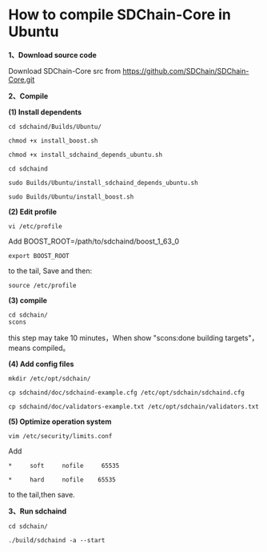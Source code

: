 # How to compile SDChain-Core in Ubuntu

**1、Download source code**

Download SDChain-Core src from https://github.com/SDChain/SDChain-Core.git

**2、Compile**

**(1) Install dependents**

    cd sdchaind/Builds/Ubuntu/

    chmod +x install_boost.sh

    chmod +x install_sdchaind_depends_ubuntu.sh

    cd sdchaind

    sudo Builds/Ubuntu/install_sdchaind_depends_ubuntu.sh

    sudo Builds/Ubuntu/install_boost.sh

**(2) Edit profile**

    vi /etc/profile
Add 
    BOOST\_ROOT=/path/to/sdchaind/boost_1_63_0

    export BOOST_ROOT
to the tail,
Save and then:

    source /etc/profile

**(3) compile**

    cd sdchain/ 
    scons

  this step may take 10 minutes，When show "scons:done building targets"，means compiled。

**(4) Add config files**

    mkdir /etc/opt/sdchain/

    cp sdchaind/doc/sdchaind-example.cfg /etc/opt/sdchain/sdchaind.cfg

    cp sdchaind/doc/validators-example.txt /etc/opt/sdchain/validators.txt

**(5) Optimize operation system**

    vim /etc/security/limits.conf

Add

    *     soft     nofile     65535

    *     hard     nofile    65535

to the tail,then save.


**3、Run sdchaind**

    cd sdchain/

    ./build/sdchaind -a --start
